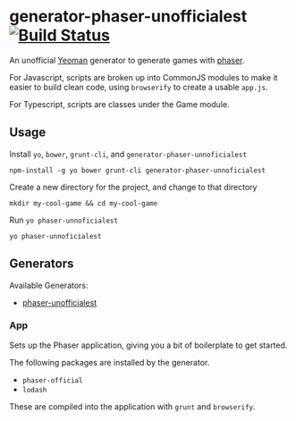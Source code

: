 # generator-phaser-unofficialest [![Build Status](https://travis-ci.org/imnotjames/generator-phaser-unofficialest.svg)](https://travis-ci.org/imnotjames/generator-phaser-unofficialest)

An unofficial [Yeoman](http://yeoman.io/) generator to generate games with [phaser](http://phaser.io/).

For Javascript, scripts are broken up into CommonJS modules to make it easier to
build clean code, using `browserify` to create a usable `app.js`.

For Typescript, scripts are classes under the Game module.

## Usage

Install `yo`, `bower`, `grunt-cli`, and `generator-phaser-unnoficialest`

```
npm-install -g yo bower grunt-cli generator-phaser-unnoficialest
```

Create a new directory for the project, and change to that directory
```
mkdir my-cool-game && cd my-cool-game
```

Run `yo phaser-unnoficialest`
```
yo phaser-unnoficialest
```

## Generators

Available Generators:

* [phaser-unofficialest](#app)


### App

Sets up the Phaser application, giving you a bit of boilerplate to get started.

The following packages are installed by the generator.

* `phaser-official`
* `lodash`

These are compiled into the application with `grunt` and `browserify`.
